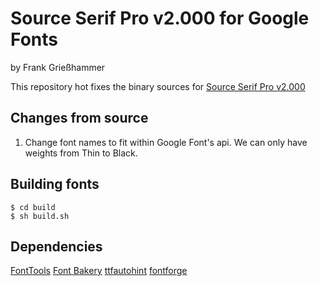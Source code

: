 # Source Serif Pro v2.000 for Google Fonts
by Frank Grießhammer

This repository hot fixes the binary sources for [Source Serif Pro v2.000](https://github.com/adobe-fonts/source-serif-pro/releases/tag/2.000R)


## Changes from source
1. Change font names to fit within Google Font's api. We can only have weights from Thin to Black.


## Building fonts
```
$ cd build
$ sh build.sh
```

## Dependencies
[FontTools](https://github.com/fonttools/fonttools)
[Font Bakery](https://github.com/googlefonts/fontbakery)
[ttfautohint](https://www.freetype.org/ttfautohint/)
[fontforge](https://fontforge.github.io/en-US/)
